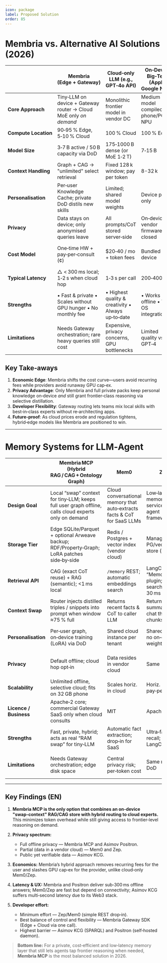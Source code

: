 ```yaml
---
icon: package
label: Proposed Solution
order: 85
---
```


# Membria vs. Alternative AI Solutions (2026)

|                      | **Membria (Edge + Gateway)**                                     | **Cloud‑only LLM (e.g., GPT‑4o API)**              | **On‑Device Big‑Tech (Apple, Google Nano)** | **Hybrid RAG Frameworks (LangChain + Remote)**    | **Private LLM Packs (MLC LLM, PrivateGPT)** |
| -------------------- | ---------------------------------------------------------------- | -------------------------------------------------- | ------------------------------------------- | ------------------------------------------------- | ------------------------------------------- |
| **Core Approach**    | Tiny‑LLM on device + Gateway router → Cloud MoE only *on demand* | Monolithic frontier model in vendor DC             | Medium model compiled for phone/PC NPU      | Local RAG index ↔ calls remote LLM for generation | Full model quantised & sideloaded locally   |
| **Compute Location** | 90‑95 % Edge, 5‑10 % Cloud                                       | 100 % Cloud                                        | 100 % Edge                                  | Retrieval on Edge, generation in Cloud            | 100 % Edge                                  |
| **Model Size**       | 3‑7 B active / 50 B capacity via DoD                             | 175‑1000 B dense (or MoE 1‑2 T)                    | 7‑15 B                                      | \~1‑3 B retriever, 175‑400 B generator            | 4‑8 B                                       |
| **Context Handling** | Graph + CAG → "unlimited" select retrieval                        | Fixed 128 k window; pay per token                  | 8-32 k                                      | Local docs unlimited, but must fit window         | 4‑8 k                                       |
| **Personalisation**  | Per‑user Knowledge Cache; private DoD distils new skills         | Limited; shared model weights                      | Device profile only                         | User docs in RAG; no weight change                | Manual fine‑tune required                   |
| **Privacy**          | Data stays on device; only anonymised queries leave              | All prompts/CoT stored server‑side                 | On‑device; vendor firmware closed           | Docs local, but prompt leaves device              | Fully offline                               |
| **Cost Model**       | One‑time HW + pay‑per‑consult (¢)                                | \$20‑40 / mo + token fees                          | Bundled in device                           | Cloud token fees + local infra                    | No subscription; HW & storage               |
| **Typical Latency**  | △ < 300 ms local; 1‑2 s when cloud hop                           | 1‑3 s per call                                     | 200‑400 ms                                  | 400 ms retrieval + 2 s gen                        | 300‑600 ms                                  |
| **Strengths**        | • Fast & private • Scales without GPU hunger • No monthly fee    | • Highest quality & creativity • Always up‑to‑date | • Works offline • Tight OS integration      | • Best of both worlds for docs                    | • Maximum privacy • No vendor lock‑in       |
| **Limitations**      | Needs Gateway orchestration; rare heavy queries still cost       | Expensive, privacy concerns, GPU bottlenecks       | Limited quality vs GPT‑4                    | Two moving parts; privacy still partial           | Model quality below GPT‑4 class             |

## Key Take‑aways

1. **Economic Edge**: Membria shifts the cost curve—users avoid recurring fees while providers avoid runaway GPU cap‑ex.
2. **Privacy Advantage**: Only Membria and full private packs keep personal knowledge on‑device *and* still grant frontier‑class reasoning via selective distillation.
3. **Developer Flexibility**: Gateway routing lets teams mix local skills with best‑in‑class experts without re‑architecting apps.
4. **Future‑proof**: As cloud prices erode and regulation tightens, hybrid‑edge models like Membria are positioned to win.

---

# Memory Systems for LLM‑Agent

|                        | **Membria MCP**<br>(Hybrid RAG / CAG + Ontology Graph)                                               | **Mem0**                                                                 | **Zep**                                               | **Asimov Protocol KCG**                                                           | **Asimov Positron**                                                        |
| ---------------------- | ---------------------------------------------------------------------------------------------------- | ------------------------------------------------------------------------ | ----------------------------------------------------- | --------------------------------------------------------------------------------- | -------------------------------------------------------------------------- |
| **Design Goal**        | Local “swap” context for tiny‑LLM; keeps full user graph offline, calls cloud experts only on demand | Cloud conversational memory that auto‑extracts facts & CoT for SaaS LLMs | Low‑latency memory/cache service for agent frameworks | Public, verifiable knowledge graph (ontology‑driven) for LLM + symbolic reasoning | Personal MCP node that builds user-specific graph from local & social data |
| **Storage Tier**       | Edge SQLite/Parquet + optional Arweave backup; RDF/Property‑Graph; LoRA patches side‑by‑side         | Redis / Postgres + vector index (vendor cloud)                           | Managed PG/vector store (cloud)                       | IPFS / Arweave + on‑chain attestations                                            | Runs 100 % on user device (RocksDB / LiteFS)                               |
| **Retrieval API**      | CAG (exact CoT reuse) + RAG (semantic); <1 ms local                                                  | `/memory` REST; automatic embeddings search                              | LangChain “Memory” plugin; vector search in 10–30 ms  | SPARQL / GraphQL queries; P2T (Prompt‑to‑Triple)                                  | gRPC / HTTP; GraphQL for triples                                           |
| **Context Swap**       | Router injects distilled triples / snippets into prompt when window ≈75 % full                       | Returns recent facts & CoT to caller LLM                                 | Returns summarised chat thread chunks                 | External to calling LLM; user must embed into prompt                              | Same as Membria but local                                                  |
| **Personalisation**    | Per‑user graph, on‑device training (LoRA) via DoD                                                    | Shared cloud instance per tenant                                         | Shared cloud; no on‑device weights                    | Public knowledge; no personal state                                               | 100 % personal; optional encrypted backup                                  |
| **Privacy**            | Default offline; cloud hop opt‑in                                                                    | Data resides in vendor cloud                                             | Same                                                  | Fully public graph; pseudonymity only                                             | Full data sovereignty, but user hardware risk                              |
| **Scalability**        | Unlimited offline, selective cloud; fits on 32 GB phone                                              | Scales horiz. in cloud                                                   | Horiz. but pay‑per‑token                              | Global, but high latency                                                          | Limited by edge HW                                                         |
| **Licence / Business** | Apache‑2 core; commercial Gateway SaaS only when cloud consults                                      | MIT                                                                      | Apache‑2                                              | GPL‑3 code, Polyform data                                                         | GPL‑3                                                                      |
| **Strengths**          | Fast, private, hybrid; acts as real “RAM swap” for tiny‑LLM                                          | Automatic fact extraction; drop‑in for SaaS                              | Ultra‑fast recall; easy LangChain                     | Verifiable provenance; rich ontology                                              | Complete sovereignty; zero subscription                                    |
| **Limitations**        | Needs Gateway orchestration; edge disk space                                                         | Central privacy risk; per‑token cost                                     | Same risk; no DoD                                     | Heavy Web3 stack; seconds‑level latency                                           | User must maintain daemon; HW limits                                       |

---

## Key Findings (EN)

1. **Membria MCP is the only option that combines an on‑device "swap‑context" RAG/CAG store with hybrid routing to cloud experts.** This minimizes token overhead while still giving access to frontier‑level reasoning on demand.
2. **Privacy spectrum:**

   * Full offline privacy — Membria MCP and Asimov Positron.
   * Partial (data in a vendor cloud) — Mem0 and Zep.
   * Public yet verifiable data — Asimov KCG.
3. **Economics:** Membria’s hybrid approach removes recurring fees for the user and slashes GPU cap‑ex for the provider, unlike cloud‑only Mem0/Zep.
4. **Latency & UX:** Membria and Positron deliver sub‑300 ms offline answers; Mem0/Zep are fast but depend on connectivity; Asimov KCG suffers multi‑second latency due to its Web3 stack.
5. **Developer effort:**

   * Minimum effort — Zep/Mem0 (simple REST drop‑in).
   * Best balance of control and flexibility — Membria Gateway SDK (Edge + Cloud via one call).
   * Highest barrier — Asimov KCG (SPARQL) and Positron (self‑hosted daemon).

> **Bottom line:** For a private, cost‑efficient and low‑latency memory layer that still lets agents tap frontier reasoning when needed, **Membria MCP** is the most balanced solution in 2026.





